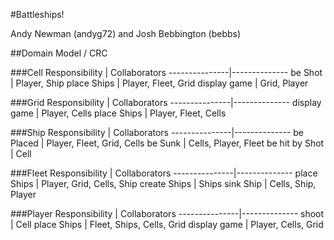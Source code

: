 #Battleships!

Andy Newman (andyg72) and Josh Bebbington (bebbs)

##Domain Model / CRC

###Cell
Responsibility | Collaborators
---------------|--------------
be Shot        | Player, Ship
place Ships    | Player, Fleet, Grid
display game   | Grid, Player

###Grid
Responsibility | Collaborators
---------------|--------------
display game   | Player, Cells
place Ships    | Player, Fleet, Cells

###Ship
Responsibility | Collaborators
---------------|--------------
be Placed      | Player, Fleet, Grid, Cells
be Sunk        | Cells, Player, Fleet
be hit by Shot | Cell

###Fleet
Responsibility | Collaborators
---------------|--------------
place Ships    | Player, Grid, Cells, Ship
create Ships   | Ships
sink Ship      | Cells, Ship, Player

###Player
Responsibility | Collaborators
---------------|--------------
shoot          | Cell
place Ships    | Fleet, Ships, Cells, Grid
display game   | Player, Cells, Grid



